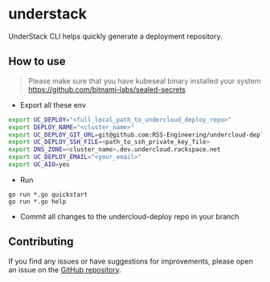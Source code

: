 # understack

UnderStack CLI helps quickly generate a deployment repository.

## How to use

> Please make sure that you have kubeseal binary installed your system https://github.com/bitnami-labs/sealed-secrets

* Export all these env

```sh
export UC_DEPLOY="<full_local_path_to_undercloud_deploy_repo>"
export DEPLOY_NAME="<cluster_name>"
export UC_DEPLOY_GIT_URL=git@github.com:RSS-Engineering/undercloud-deploy.git
export UC_DEPLOY_SSH_FILE=<path_to_ssh_private_key_file>
export DNS_ZONE=<cluster_name>.dev.undercloud.rackspace.net
export UC_DEPLOY_EMAIL="<your_email>"
export UC_AIO=yes
```

* Run

```
go run *.go quickstart
go run *.go help
```

* Commit all changes to the undercloud-deploy repo in your branch


## Contributing

If you find any issues or have suggestions for improvements, please open an issue on the [GitHub repository](https://github.com/rackerlabs/understack).
